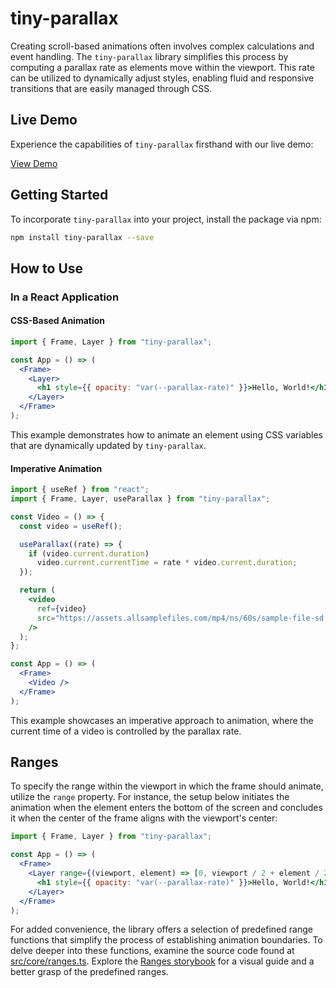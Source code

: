 # tiny-parallax

Creating scroll-based animations often involves complex calculations and event handling. The `tiny-parallax` library simplifies this process by computing a parallax rate as elements move within the viewport. This rate can be utilized to dynamically adjust styles, enabling fluid and responsive transitions that are easily managed through CSS.

## Live Demo

Experience the capabilities of `tiny-parallax` firsthand with our live demo:

[View Demo](https://brunobispo.github.io/tiny-parallax)

## Getting Started

To incorporate `tiny-parallax` into your project, install the package via npm:

```bash
npm install tiny-parallax --save
```

## How to Use

### In a React Application

#### CSS-Based Animation

```jsx
import { Frame, Layer } from "tiny-parallax";

const App = () => (
  <Frame>
    <Layer>
      <h1 style={{ opacity: "var(--parallax-rate)" }}>Hello, World!</h1>
    </Layer>
  </Frame>
);
```

This example demonstrates how to animate an element using CSS variables that are dynamically updated by `tiny-parallax`.

#### Imperative Animation

```jsx
import { useRef } from "react";
import { Frame, Layer, useParallax } from "tiny-parallax";

const Video = () => {
  const video = useRef();

  useParallax((rate) => {
    if (video.current.duration)
      video.current.currentTime = rate * video.current.duration;
  });

  return (
    <video
      ref={video}
      src="https://assets.allsamplefiles.com/mp4/ns/60s/sample-file-sd.mp4"
    />
  );
};

const App = () => (
  <Frame>
    <Video />
  </Frame>
);
```

This example showcases an imperative approach to animation, where the current time of a video is controlled by the parallax rate.

## Ranges

To specify the range within the viewport in which the frame should animate, utilize the `range` property. For instance, the setup below initiates the animation when the element enters the bottom of the screen and concludes it when the center of the frame aligns with the viewport's center:

```jsx
import { Frame, Layer } from "tiny-parallax";

const App = () => (
  <Frame>
    <Layer range={(viewport, element) => [0, viewport / 2 + element / 2]}>
      <h1 style={{ opacity: "var(--parallax-rate)" }}>Hello, World!</h1>
    </Layer>
  </Frame>
);
```

For added convenience, the library offers a selection of predefined range functions that simplify the process of establishing animation boundaries. To delve deeper into these functions, examine the source code found at [src/core/ranges.ts](src/core/ranges.ts).
Explore the [Ranges storybook](https://brunobispo.github.io/tiny-parallax?path=/story/docs-ranges--predefined-ranges&args=range:inView) for a visual guide and a better grasp of the predefined ranges.
